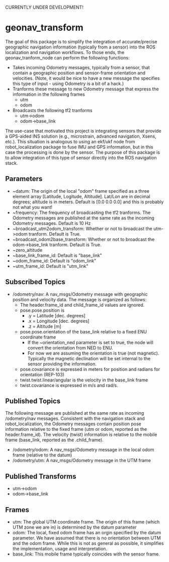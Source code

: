 CURRENTLY UNDER DEVELOPMENT!

# geonav_transform

The goal of this package is to simplify the integration of accurate/precise geographic navigation information (typically from a sensor) into the ROS localization and navigation workflows.  To those ends, the geonav_tranform_node can perform the following functions:

  * Takes incoming Odometry messages, typically from a sensor, that contain a geographic position and sensor-frame orientation and velocities. (Note, it would be nice to have a new message the specifies this type of input - using Odometry is a bit of a hack.) 
  * Tranforms these message to new Odometry message that express the information in the following frames
    * utm
    * odom 
  * Broadcasts the following tf2 tranforms
    * utm->odom
    * odom->base_link
    
The use-case that motivated this project is integrating sensors that provide a GPS-aided INS solution (e.g., microstrain, advanced navigation, Xsens, etc.).  This situation is analogous to using an ekf/ukf node from robot_localization package to fuse IMU and GPS information, but in this case the processing is done by the sensor.  The purpose of this package is to allow integration of this type of sensor directly into the ROS navigation stack.
     
## Parameters

  * ~datum: The origin of the local "odom" frame specified as a three element array [Latitude, Logitude, Altitude].  Lat/Lon are in decimal degrees; altitude is in meters.  Default is [0.0 0.0 0.0] and this is probably not what you want!
  * ~frequency: The frequency of broadcasting the tf2 tranforms.  The Odometry messages are published at the same rate as the incoming Odometry messages.  Default is 10 Hz
  * ~broadcast_utm2odom_transform: Whether or not to broadcast the utm->odom tranform.  Default is True.
  * ~broadcast_odom2base_transform: Whether or not to broadcast the odom->base_link tranform.  Default is True.
  * ~zero_altitude
  * ~base_link_frame_id: Default is "base_link"
  * ~odom_frame_id: Default is "odom_link"
  * ~utm_frame_id: Default is "utm_link"


## Subscribed Topics

  * /odometry/nav:  A nav_msgs/Odometry message with geographic position and velocity data.  The message is organized as follows:
    * The header.frame_id and child_frame_id values are ignored.
    * pose.pose.position is
      * .y = Latitude [dec. degrees]
      * .x = Longitude [dec. degrees]
      * .z = Altitude [m]
    * pose.pose.orientation of the base_link relative to a fixed ENU coordinate frame
      * If the ~orientation_ned parameter is set to true, the node will convert the orientation from NED to ENU.
      * For now we are assuming the orientation is true (not magnetic).  Typically the magnetic declination will be set internal to the sensor providing the information.
    * pose.covariance is expressed in meters for position and radians for orientation (REP-103)
    * twist.twist.linear/angular is the velocity in the base_link frame
    * twist.covariance is expressed in m/s and rad/s.
      
  
## Published Topics

The following message are published at the same rate as incoming /odometry/nav messages.  Consistent with the navigation stack and robot_localization, the Odometry messages contain position pose information relative to the fixed frame (utm or odom, reported as the header.frame_id).  The velocity (twist) information is relative to the mobile frame (base_link, reported as the .child_frame).

  * /odometry/odom:  A nav_msgs/Odometry message in the local odom frame (relative to the datum)
  * /odometry/utm:   A nav_msgs/Odometry message in the UTM frame

## Published Transforms

  * utm->odom
  * odom->base_link

## Frames

  * utm: The global UTM coordinate frame.  The origin of this frame (which UTM zone we are in) is determined by the datum parameter
  * odom: The local, fixed odom frame has an orgin specified by the datum parameter.  We have assumed that there is no orientation between UTM and the odom frame.  While this is not as general as possible, it simplifies the implementation, usage and interpretation.
  * base_link: This mobile frame typically coincides with the sensor frame.
